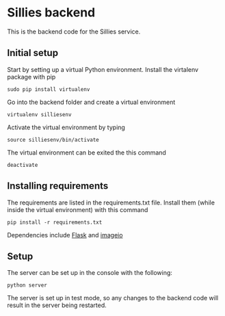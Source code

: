 # Sillies backend

This is the backend code for the Sillies service.

## Initial setup

Start by setting up a virtual Python environment. Install the virtalenv package with pip

    sudo pip install virtualenv

Go into the backend folder and create a virtual environment

    virtualenv silliesenv

Activate the virtual environment by typing

    source silliesenv/bin/activate

The virtual environment can be exited the this command

    deactivate


## Installing requirements

The requirements are listed in the requirements.txt file. Install them (while inside the virtual environment) with this command

    pip install -r requirements.txt

Dependencies include [Flask](http://flask.pocoo.org/) and [imageio](http://imageio.readthedocs.io/en/latest/index.html)

## Setup

The server can be set up in the console with the following:

    python server

The server is set up in test mode, so any changes to the backend code will result in the server being restarted.
